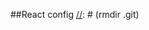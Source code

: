[//]: # (# Get Started)

[//]: # ()
[//]: # (This project needs to create react application without)

[//]: # (Create-React-App)

[//]: # ()
[//]: # (All what u need is a clone the project and:)

[//]: # ()
[//]: # (```)
##React config
[//]: # (rmdir .git)

[//]: # (```)

[//]: # (```)

[//]: # (npm install || yarn)

[//]: # (```)

[//]: # (## React-Configuration)

[//]: # ()
[//]: # (This config is a standard config for React app. If you need to configure )

[//]: # (the application's reaction in more detail than the CRA does you can)

[//]: # (use this project)

[//]: # ()
[//]: # (## Global environments)

[//]: # (In this project all global environments available in window.globals . Default env is APP_IP.)

[//]: # (If u need more env's go to env file at the root and add all env's)

[//]: # (what u need. After that go to config/get-globals.js and add these env's)

[//]: # (to window.globals. After all webpack will do his work. :&#41;)

[//]: # ()
[//]: # (This is necessary in order to access the environment )

[//]: # (variables in the frontend when the application is deployed)

[//]: # ()
[//]: # (Good hacking :&#41;)
